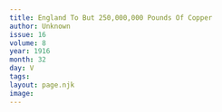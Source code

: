 ```yaml
---
title: England To But 250,000,000 Pounds Of Copper
author: Unknown
issue: 16
volume: 8
year: 1916
month: 32
day: V
tags:
layout: page.njk
image:
---
```


